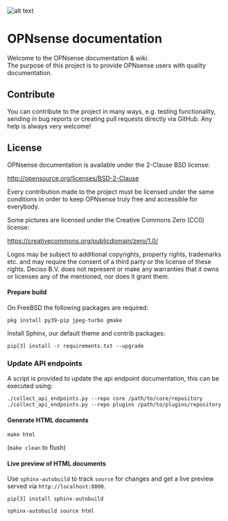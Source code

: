 ![alt text](https://opnsense.org/wp-content/themes/OPNsense/assets/img/opnsense.png "Logo Title Text 1")

# OPNsense documentation

Welcome to the OPNsense documentation & wiki.   
The purpose of this project is to provide OPNsense users with quality documentation.

## Contribute

You can contribute to the project in many ways, e.g. testing
functionality, sending in bug reports or creating pull requests
directly via GitHub.  Any help is always very welcome!

## License

OPNsense documentation is available under the 2-Clause BSD license:

http://opensource.org/licenses/BSD-2-Clause

Every contribution made to the project must be licensed under the
same conditions in order to keep OPNsense truly free and accessible
for everybody.

Some pictures are licensed under the Creative Commons Zero (CC0) license:

https://creativecommons.org/publicdomain/zero/1.0/

Logos may be subject to additional copyrights, property
rights, trademarks etc. and may require the consent of a third party or the
license of these rights. Deciso B.V. does not represent or make any warranties
that it owns or licenses any of the mentioned, nor does it grant them.

#### Prepare build

On FreeBSD the following packages are required:

```
pkg install py39-pip jpeg-turbo gmake
```

Install Sphinx, our default theme and contrib packages:

```
pip[3] install -r requirements.txt --upgrade
```

### Update API endpoints

A script is provided to update the api endpoint documentation, this can be
executed using:

```
./collect_api_endpoints.py --repo core /path/to/core/repository
./collect_api_endpoints.py --repo plugins /path/to/plugins/repository
```

#### Generate HTML documents

```
make html
```

(```make clean``` to flush)

#### Live preview of HTML documents

Use `sphinx-autobuild` to track `source` for changes and get a live preview served via ``http://localhost:8000``.

```
pip[3] install sphinx-autobuild
```

```
sphinx-autobuild source html
```
